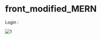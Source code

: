 # front_modified_MERN
Login :

![1](https://user-images.githubusercontent.com/95058605/226396687-72b9551f-e512-4992-9f5e-b8d36a8946cf.gif)
